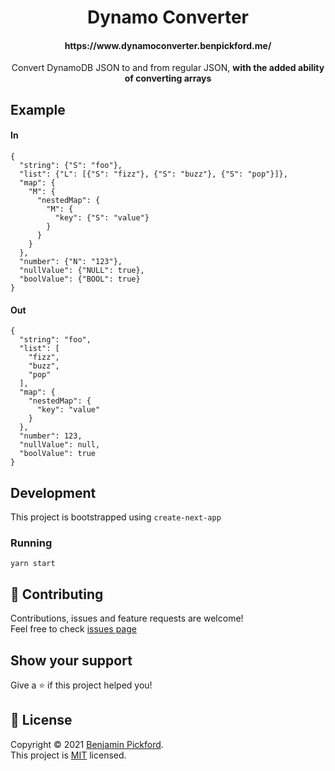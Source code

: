 <h1 align="center">Dynamo Converter</h1>
<h4 align="center">https://www.dynamoconverter.benpickford.me/</h4>

<p align="center">Convert DynamoDB JSON to and from regular JSON, <strong>with the added ability of converting arrays</strong></p>


## Example
#### In
```
{
  "string": {"S": "foo"},
  "list": {"L": [{"S": "fizz"}, {"S": "buzz"}, {"S": "pop"}]},
  "map": {
    "M": {
      "nestedMap": {
        "M": {
          "key": {"S": "value"}
        }
      }
    }
  },
  "number": {"N": "123"},
  "nullValue": {"NULL": true},
  "boolValue": {"BOOL": true}
}
```

#### Out
```
{
  "string": "foo",
  "list": [
    "fizz",
    "buzz",
    "pop"
  ],
  "map": {
    "nestedMap": {
      "key": "value"
    }
  },
  "number": 123,
  "nullValue": null,
  "boolValue": true
}
```

## Development
This project is bootstrapped using `create-next-app`

### Running
`yarn start`


## 🤝 Contributing

Contributions, issues and feature requests are welcome!<br />Feel free to check [issues page](https://github.com/bmpickford/cem-plugin-docsify/issues)

## Show your support

Give a ⭐️ if this project helped you!

## 📝 License

Copyright © 2021 [Benjamin Pickford](https://github.com/bmpickford).<br />
This project is [MIT](https://github.com/bmpickford/cem-plugin-docsify/blob/master/LICENSE) licensed.
